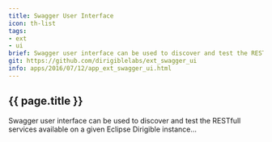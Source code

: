 ```yaml
---
title: Swagger User Interface
icon: th-list
tags:
- ext
- ui
brief: Swagger user interface can be used to discover and test the RESTfull services available on a given Eclipse Dirigible instance
git: https://github.com/dirigiblelabs/ext_swagger_ui
info: apps/2016/07/12/app_ext_swagger_ui.html
---
```


{{ page.title }}
---


Swagger user interface can be used to discover and test the RESTfull services available on a given Eclipse Dirigible instance...


<br><br>